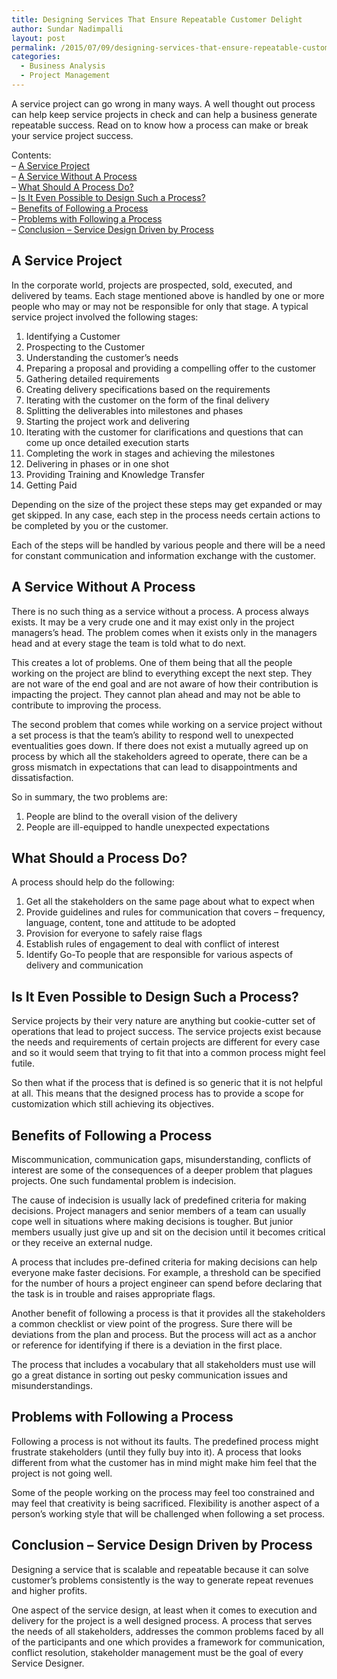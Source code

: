 ```yaml
---
title: Designing Services That Ensure Repeatable Customer Delight
author: Sundar Nadimpalli
layout: post
permalink: /2015/07/09/designing-services-that-ensure-repeatable-customer-delight/
categories:
  - Business Analysis
  - Project Management
---
```

A service project can go wrong in many ways. A well thought out process can help keep service projects in check and can help a business generate repeatable success. Read on to know how a process can make or break your service project success.

Contents:  
&#8211; [A Service Project][1]  
&#8211; [A Service Without A Process][2]  
&#8211; [What Should A Process Do?][3]  
&#8211; [Is It Even Possible to Design Such a Process?][4]  
&#8211; [Benefits of Following a Process][5]  
&#8211; [Problems with Following a Process][6]  
&#8211; [Conclusion &#8211; Service Design Driven by Process][7]

<div id='id-section1' />

## A Service Project

In the corporate world, projects are prospected, sold, executed, and delivered by teams. Each stage mentioned above is handled by one or more people who may or may not be responsible for only that stage. A typical service project involved the following stages:

  1. Identifying a Customer
  2. Prospecting to the Customer
  3. Understanding the customer&#8217;s needs
  4. Preparing a proposal and providing a compelling offer to the customer
  5. Gathering detailed requirements
  6. Creating delivery specifications based on the requirements
  7. Iterating with the customer on the form of the final delivery
  8. Splitting the deliverables into milestones and phases
  9. Starting the project work and delivering
 10. Iterating with the customer for clarifications and questions that can come up once detailed execution starts
 11. Completing the work in stages and achieving the milestones
 12. Delivering in phases or in one shot
 13. Providing Training and Knowledge Transfer
 14. Getting Paid

Depending on the size of the project these steps may get expanded or may get skipped. In any case, each step in the process needs certain actions to be completed by you or the customer.

Each of the steps will be handled by various people and there will be a need for constant communication and information exchange with the customer.

<div id='id-section2' />

## A Service Without A Process

There is no such thing as a service without a process. A process always exists. It may be a very crude one and it may exist only in the project managers&#8217;s head. The problem comes when it exists only in the managers head and at every stage the team is told what to do next.

This creates a lot of problems. One of them being that all the people working on the project are blind to everything except the next step. They are not ware of the end goal and are not aware of how their contribution is impacting the project. They cannot plan ahead and may not be able to contribute to improving the process.

The second problem that comes while working on a service project without a set process is that the team&#8217;s ability to respond well to unexpected eventualities goes down. If there does not exist a mutually agreed up on process by which all the stakeholders agreed to operate, there can be a gross mismatch in expectations that can lead to disappointments and dissatisfaction.

So in summary, the two problems are:  
1. People are blind to the overall vision of the delivery  
2. People are ill-equipped to handle unexpected expectations

<div id='id-section3' />

## What Should a Process Do?

A process should help do the following:  
1. Get all the stakeholders on the same page about what to expect when  
2. Provide guidelines and rules for communication that covers &#8211; frequency, language, content, tone and attitude to be adopted  
3. Provision for everyone to safely raise flags  
4. Establish rules of engagement to deal with conflict of interest  
5. Identify Go-To people that are responsible for various aspects of delivery and communication

<div id='id-section4' />

## Is It Even Possible to Design Such a Process?

Service projects by their very nature are anything but cookie-cutter set of operations that lead to project success. The service projects exist because the needs and requirements of certain projects are different for every case and so it would seem that trying to fit that into a common process might feel futile.

So then what if the process that is defined is so generic that it is not helpful at all. This means that the designed process has to provide a scope for customization which still achieving its objectives.

<div id='id-section5' />

## Benefits of Following a Process

Miscommunication, communication gaps, misunderstanding, conflicts of interest are some of the consequences of a deeper problem that plagues projects. One such fundamental problem is indecision.

The cause of indecision is usually lack of predefined criteria for making decisions. Project managers and senior members of a team can usually cope well in situations where making decisions is tougher. But junior members usually just give up and sit on the decision until it becomes critical or they receive an external nudge.

A process that includes pre-defined criteria for making decisions can help everyone make faster decisions. For example, a threshold can be specified for the number of hours a project engineer can spend before declaring that the task is in trouble and raises appropriate flags.

Another benefit of following a process is that it provides all the stakeholders a common checklist or view point of the progress. Sure there will be deviations from the plan and process. But the process will act as a anchor or reference for identifying if there is a deviation in the first place.

The process that includes a vocabulary that all stakeholders must use will go a great distance in sorting out pesky communication issues and misunderstandings.

<div id='id-section6' />

## Problems with Following a Process

Following a process is not without its faults. The predefined process might frustrate stakeholders (until they fully buy into it). A process that looks different from what the customer has in mind might make him feel that the project is not going well.

Some of the people working on the process may feel too constrained and may feel that creativity is being sacrificed. Flexibility is another aspect of a person’s working style that will be challenged when following a set process.

<div id='id-section7' />

## Conclusion &#8211; Service Design Driven by Process

Designing a service that is scalable and repeatable because it can solve customer’s problems consistently is the way to generate repeat revenues and higher profits.

One aspect of the service design, at least when it comes to execution and delivery for the project is a well designed process. A process that serves the needs of all stakeholders, addresses the common problems faced by all of the participants and one which provides a framework for communication, conflict resolution, stakeholder management must be the goal of every Service Designer.

 [1]: #id-section1
 [2]: #id-section2
 [3]: #id-section3
 [4]: #id-section4
 [5]: #id-section5
 [6]: #id-section6
 [7]: #id-section7
